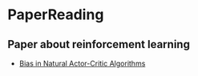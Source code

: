 # PaperReading
## Paper about reinforcement learning
* [Bias in Natural Actor-Critic Algorithms](http://psthomas.com/papers/Thomas2014b.pdf)

